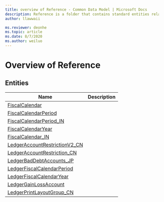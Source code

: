 ```yaml
---
title: overview of Reference - Common Data Model | Microsoft Docs
description: Reference is a folder that contains standard entities related to the Common Data Model.
author: llawwaii

ms.reviewer: deonhe
ms.topic: article
ms.date: 8/7/2020
ms.author: weiluo
---
```


# Overview of Reference


## Entities

|Name|Description|
|---|---|
|[FiscalCalendar](FiscalCalendar.md)||
|[FiscalCalendarPeriod](FiscalCalendarPeriod.md)||
|[FiscalCalendarPeriod_IN](FiscalCalendarPeriod_IN.md)||
|[FiscalCalendarYear](FiscalCalendarYear.md)||
|[FiscalCalendar_IN](FiscalCalendar_IN.md)||
|[LedgerAccountRestrictionV2_CN](LedgerAccountRestrictionV2_CN.md)||
|[LedgerAccountRestriction_CN](LedgerAccountRestriction_CN.md)||
|[LedgerBadDebtAccounts_JP](LedgerBadDebtAccounts_JP.md)||
|[LedgerFiscalCalendarPeriod](LedgerFiscalCalendarPeriod.md)||
|[LedgerFiscalCalendarYear](LedgerFiscalCalendarYear.md)||
|[LedgerGainLossAccount](LedgerGainLossAccount.md)||
|[LedgerPrintLayoutGroup_CN](LedgerPrintLayoutGroup_CN.md)||
